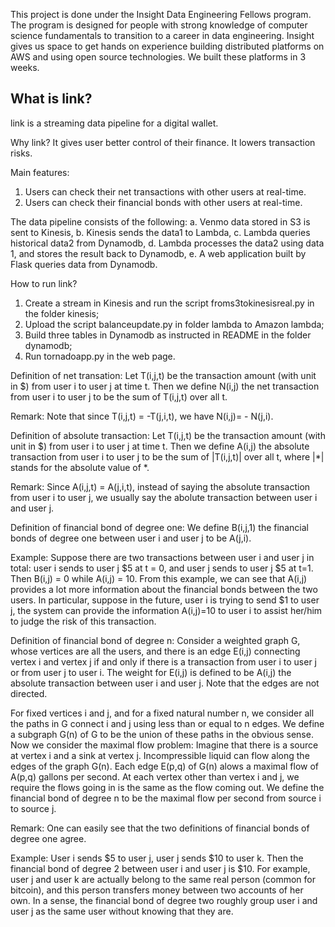 This project is done under the Insight Data Engineering Fellows program. The program is designed for people with strong knowledge of computer science fundamentals to transition to a career in data engineering.  Insight gives us space to get hands on experience building distributed platforms on AWS and using open source technologies. We built these platforms in 3 weeks.

## What is link?
link is a streaming data pipeline for a digital wallet. 

Why link?
It gives user better control of their finance.
It lowers transaction risks. 

Main features:
1. Users can check their net transactions with other users at real-time.
2. Users can check their financial bonds with other users at real-time.

The data pipeline consists of the following:
a. Venmo data stored in S3 is sent to Kinesis,
b. Kinesis sends the data1 to Lambda,
c. Lambda queries historical data2 from Dynamodb,
d. Lambda processes the data2 using data 1, and stores the result back to Dynamodb,
e. A web application built by Flask queries data from Dynamodb. 

How to run link?
1. Create a stream in Kinesis and run the script froms3tokinesisreal.py in the folder kinesis;
2. Upload the script balanceupdate.py in folder lambda to Amazon lambda;
3. Build three tables in Dynamodb as instructed in README in the folder dynamodb;
4. Run tornadoapp.py in the web page.

Definition of net transation:
Let T(i,j,t) be the transaction amount (with unit in $) from user i to user j at time t. Then we define N(i,j) the net transaction from user i to user j to be the sum of T(i,j,t) over all t.

Remark: Note that since T(i,j,t) = -T(j,i,t), we have N(i,j)= - N(j,i).

Definition of absolute transaction:
Let T(i,j,t) be the transaction amount (with unit in $) from user i to user j at time t. Then we define A(i,j) the absolute transaction from user i to user j to be the sum of |T(i,j,t)| over all t, where |*| stands for the absolute value of *.

Remark: Since A(i,j,t) = A(j,i,t), instead of saying the absolute transaction from user i to user j, we usually say the abolute transaction between user i and user j. 

Definition of financial bond of degree one:
We define B(i,j,1) the financial bonds of degree one between user i and user j to be A(j,i). 

Example:
Suppose there are two transactions between user i and user j in total: user i sends to user j $5 at t = 0, and user j sends to user j $5 at t=1. Then B(i,j) = 0 while A(i,j) = 10. From this example, we can see that A(i,j) provides a lot more information about the financial bonds between the two users. In particular, suppose in the future, user i is trying to send $1 to user j, the system can provide the information A(i,j)=10 to user i to assist her/him to judge the risk of this transaction.

Definition of financial bond of degree n:
Consider a weighted graph G, whose vertices are all the users, and there is an edge E(i,j) connecting vertex i and vertex j if and only if there is a transaction from user i to user j or from user j to user i. The weight for E(i,j) is defined to be A(i,j) the absolute transaction between user i and user j. Note that the edges are not directed. 

For fixed vertices i and j, and for a fixed natural number n, we consider all the paths in G connect i and j using less than or equal to n edges. We define a subgraph G(n) of G to be the union of these paths in the obvious sense. Now we consider the maximal flow problem:
Imagine that there is a source at vertex i and a sink at vertex j. Incompressible liquid can flow along the edges of the graph G(n). Each edge E(p,q) of G(n) alows a maximal flow of A(p,q) gallons per second. At each vertex other than vertex i and j, we require the flows going in is the same as the flow coming out. 
We define the financial bond of degree n to be the maximal flow per second from source i to source j.

Remark: 
One can easily see that the two definitions of financial bonds of degree one agree.

Example:
User i sends $5 to user j, user j sends $10 to user k. Then the financial bond of degree 2 between user i and user j is $10. For example, user j and user k are actually belong to the same real person (common for bitcoin), and this person transfers money between two accounts of her own. In a sense, the financial bond of degree two roughly group user i and user j as the same user without knowing that they are. 
